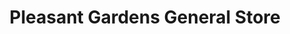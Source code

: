 ---
title: "Pleasant Gardens General Store"
url: /marion/pleasant-gardens-general-store/
shop: Lebensmittel
---